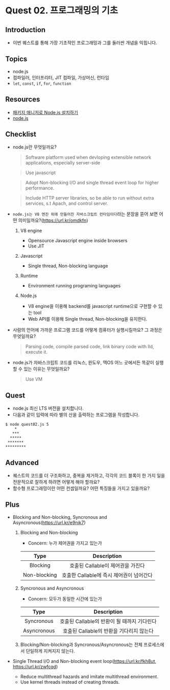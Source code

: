# Quest 02. 프로그래밍의 기초

## Introduction
* 이번 퀘스트를 통해 가장 기초적인 프로그래밍과 그를 둘러싼 개념을 익힙니다.

## Topics
* node.js
* 컴파일러, 인터프리터, JIT 컴파일, 가상머신, 런타임
* `let`, `const`, `if`, `for`, `function`

## Resources
* [패키지 매니저로 Node.js 설치하기](https://nodejs.org/ko/download/package-manager/)
* [node.js](https://nodejs.org/ko/)

## Checklist
* node.js란 무엇일까요? 
  > Software platform used when devloping extensible network applications, especially server-side
  
  > Use javascript
  
  > Adopt Non-blocking I/O and single thread event loop for higher performance.
  
  > Include HTTP server libraries, so be able to run without extra services, s.t Apach, and control server.

* `node.js는 V8 엔진 위에 만들어진 자바스크립트 런타임이다`라는 문장을 뜯어 보면 어떤 의미일까요?(https://url.kr/omdkfn)
  1. V8 engine
     - Opensource Javascript engine inside browsers
     - Use JIT
  
  2. Javascript
     - Single thread, Non-blocking language
  
  3. Runtime
     - Environment running programing languages
  
  4. Node.js
     - V8 engine을 이용해 backend를 javascript runtime으로 구현할 수 있는 tool
     - Web API를 이용해 Single thread, Non-blocking을 유지한다.

* 사람의 언어에 가까운 프로그램 코드를 어떻게 컴퓨터가 실행시킬까요? 그 과정은 무엇일까요?
  > Parsing code, compile parsed code, link binary code with lld, execute it.

* node.js가 자바스크립트 코드를 리눅스, 윈도우, 맥OS 어느 곳에서든 똑같이 실행할 수 있는 이유는 무엇일까요?
  > Use VM

## Quest
* node.js 최신 LTS 버전을 설치합니다.
* 다음과 같이 입력에 따라 별의 산을 출력하는 프로그램을 작성합니다.
```
$ node quest02.js 5
    *
   ***
  *****
 *******
*********
```

## Advanced
* 퀘스트의 코드를 더 구조화하고, 중복을 제거하고, 각각의 코드 블록이 한 가지 일을 전문적으로 잘하게 하려면 어떻게 해야 할까요?
* 함수형 프로그래밍이란 어떤 컨셉일까요? 어떤 특징들을 가지고 있을까요?

## Plus
* Blocking and Non-blocking, Syncronous and Asyncronous(https://url.kr/e9nik7)

  1. Blocking and Non-blocking
     - Concern: 누가 제어권을 가지고 있는가

     | Type | Description |
     | :---: | :---: |
     | Blocking | 호출된 Callable이 제어권을 가진다 |
     | Non-blocking | 호출한 Callable에 즉시 제어권이 넘어간다 |
  
  2. Syncronous and Asyncronous
     - Concern: 모두가 동일한 시간에 있는가
     
     | Type | Description |
     | :---: | :---: |
     | Syncronous | 호출된 Callable의 반환이 될 때까지 기다린다 |
     | Asyncronous | 호출된 Callable의 반환을 기다리지 않는다 |
  
  3. Blocking/Non-blocking과 Syncronous/Asyncronous는 전체 프로세스에서 단일하게 지켜지지 않는다.

* Single Thread I/O and Non-blocking event loop(https://url.kr/fkh8ut, https://url.kr/zwfcqd)

  - Reduce multithread hazards and imitate multithread environment.
  - Use kernel threads instead of creating threads.
